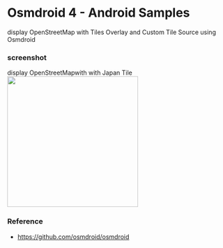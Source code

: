 Osmdroid 4 - Android Samples
===============

display OpenStreetMap  with Tiles Overlay and Custom Tile Source using Osmdroid <br/>

### screenshot <br/>
display  OpenStreetMapwith with Japan Tile <br/>
<image src="https://raw.githubusercontent.com/ohwada/Android_Samples/master/Osmdroid4/screenshot/osmdroid4_jp.png" width="300" /><br/>

### Reference <br/>
- https://github.com/osmdroid/osmdroid<br/>
